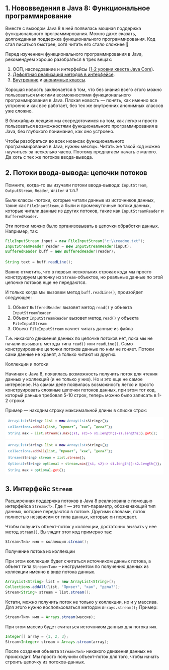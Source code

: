 ## 1. Нововведения в Java 8: Функциональное программирование

Вместе с выходом Java 8 в ней появилась мощная поддержка функционального программирования. Можно даже сказать, долгожданная поддержка функционального программирования. Код стал писаться быстрее, хотя читать его стало сложнее 🙂

Перед изучением функционального программирования в Java, рекомендуем хорошо разобраться в трех вещах:

1. ООП, наследование и интерфейсы ([1-2 уровни квеста Java Core](https://javarush.com/quests/QUEST_JAVA_CORE)).
2. [Дефолтная реализация методов в интерфейсе](https://javarush.com/groups/posts/1984-defoltnihe-metodih-v-interfeysakh).
3. [Внутренние](https://javarush.com/groups/posts/2181-vlozhennihe-vnutrennie-klassih) и [анонимные классы](https://javarush.com/groups/posts/2193-anonimnihe-klassih).

Хорошая новость заключается в том, что без знания всего этого можно пользоваться многими возможностями функционального программирования в Java. Плохая новость — понять, как именно все устроено и как все работает, без тех же внутренних анонимных классов уже сложно.

В ближайших лекциях мы сосредоточимся на том, как легко и просто пользоваться возможностями функционального программирования в Java, без глубокого понимания, как оно устроено.

Чтобы разобраться во всех нюансах функционального программирования в Java, нужны месяцы. Читать же такой код можно научиться за несколько часов. Поэтому предлагаем начать с малого. Да хоть с тех же потоков ввода-вывода.

## 2. Потоки ввода-вывода: цепочки потоков

Помните, когда-то вы изучали потоки ввода-вывода: `InputStream`, `OutputStream`, `Reader`, `Writer` и т.п.?

Были классы-потоки, которые читали данные из источников данных, такие как `FileInputSteam`, а были и промежуточные потоки данных, которые читали данные из других потоков, такие как `InputStreamReader` и `BufferedReader`.

Эти потоки можно было организовывать в цепочки обработки данных. Например, так:

```java
FileInputStream input = new FileInputStream("c:\\readme.txt");
InputStreamReader reader = new InputStreamReader(input);
BufferedReader buff = new BufferedReader(reader);

String text = buff.readLine();
```

Важно отметить, что в первых нескольких строках кода мы просто конструируем цепочку из `Stream`-объектов, но реальные данные по этой цепочке потоков еще не передаются.

И только когда мы вызовем метод `buff.readLine()`, произойдет следующее:

1. Объект `BufferedReader` вызовет метод `read()` у объекта `InputStreamReader`
2. Объект `InputStreamReader` вызовет метод `read()` у объекта `FileInputStream`
3. Объект `FileInputStream` начнет читать данные из файла

Т.е. никакого движения данных по цепочке потоков нет, пока мы не начали вызывать методы типа `read()` или `readLine()`. Само конструирование цепочки потоков данные по ним не гоняет. Потоки сами данные не хранят, а только читают из других.

Коллекции и потоки

Начиная с Java 8, появилась возможность получить поток для чтения данных у коллекций (и не только у них). Но и это еще не самое интересное. На самом деле появилась возможность легко и просто конструировать сложные цепочки потоков данных, при этом тот код, который раньше требовал 5-10 строк, теперь можно было записать в 1-2 строки.

Пример — находим строку максимальной длины в списке строк:


![Pasted image 20240219074043.png](..%2Fimg%2Flevel19%2FPasted%20image%2020240219074043.png)
## 3. Интерфейс `Stream`

Расширенная поддержка потоков в Java 8 реализована с помощью интерфейса `Stream<T>`. Где `T` — это тип-параметр, обозначающий тип данных, которые передаются в потоке. Другими словами, поток полностью независим от типа данных, которые он передает.

Чтобы получить объект-поток у коллекции, достаточно вызвать у нее метод `stream()`. Выглядит этот код примерно так:

```java
Stream<Тип> имя = коллекция.stream();
```

Получение потока из коллекции

При этом коллекция будет считаться источником данных потока, а объект типа `Stream<Тип>` – инструментом по получению данных из коллекции именно в виде потока данных.

```java
ArrayList<String> list = new ArrayList<String>();
Collections.addAll(list, "Привет", "как", "дела?");
Stream<String> stream = list.stream();
```

Кстати, можно получить поток не только у коллекции, но и у массива. Для этого нужно воспользоваться методом `Arrays.stream();` Пример:

```java
Stream<Тип> имя = Arrays.stream(массив);
```

При этом массив будет считаться источником данных для потока `имя`.

```java
Integer[] array = {1, 2, 3};
Stream<Integer> stream = Arrays.stream(array);
```

После создания объекта `Stream<Тип>` никакого движения данных не происходит. Мы просто получили объект-поток для того, чтобы начать строить цепочку из потоков-данных.